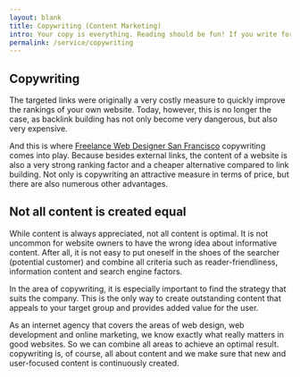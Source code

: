 ```yaml
---
layout: blank
title: Copywriting (Content Marketing)
intro: Your copy is everything. Reading should be fun! If you write for a crawler, your visitors will not convert. That's why I'M here for. 
permalink: /service/copywriting
---
```


## Copywriting

The targeted links were originally a very costly measure to quickly improve the rankings of your own website. Today, however, this is no longer the case, as backlink building has not only become very dangerous, but also very expensive.

And this is where [Freelance Web Designer San Francisco](/) copywriting comes into play. Because besides external links, the content of a website is also a very strong ranking factor and a cheaper alternative compared to link building. Not only is copywriting an attractive measure in terms of price, but there are also numerous other advantages.

## Not all content is created equal

While content is always appreciated, not all content is optimal. It is not uncommon for website owners to have the wrong idea about informative content. After all, it is not easy to put oneself in the shoes of the searcher (potential customer) and combine all criteria such as reader-friendliness, information content and search engine factors.

In the area of copywriting, it is especially important to find the strategy that suits the company. This is the only way to create outstanding content that appeals to your target group and provides added value for the user.

As an internet agency that covers the areas of web design, web development and online marketing, we know exactly what really matters in good websites. So we can combine all areas to achieve an optimal result. copywriting is, of course, all about content and we make sure that new and user-focused content is continuously created.



